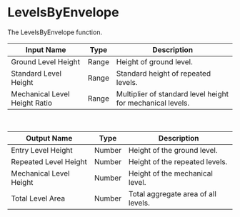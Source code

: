 
            
# LevelsByEnvelope

The LevelsByEnvelope function.

|Input Name|Type|Description|
|---|---|---|
|Ground Level Height|Range|Height of ground level.|
|Standard Level Height|Range|Standard height of repeated levels.|
|Mechanical Level Height Ratio|Range|Multiplier of standard level height for mechanical levels.|


<br>

|Output Name|Type|Description|
|---|---|---|
|Entry Level Height|Number|Height of the ground level.|
|Repeated Level Height|Number|Height of the repeated levels.|
|Mechanical Level Height|Number|Height of the mechanical level.|
|Total Level Area|Number|Total aggregate area of all levels.|

